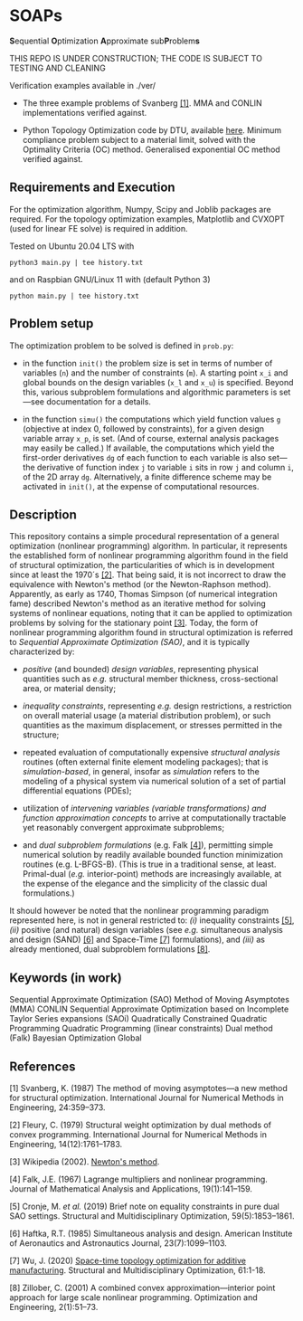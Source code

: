 # SOAPs
**S**equential **O**ptimization **A**pproximate sub**P**roblem**s**

THIS REPO IS UNDER CONSTRUCTION; THE CODE IS SUBJECT TO TESTING AND CLEANING

Verification examples available in ./ver/

- The three example problems of Svanberg [[1]](#9). MMA and CONLIN implementations verified against.

- Python Topology Optimization code by DTU, available [here](https://www.topopt.mek.dtu.dk/apps-and-software/topology-optimization-codes-written-in-python). Minimum compliance problem subject to a material limit, solved with the Optimality Criteria (OC) method. Generalised exponential OC method verified against.


## Requirements and Execution

For the optimization algorithm, Numpy, Scipy and Joblib packages are required. For the topology optimization examples, Matplotlib and CVXOPT (used for linear FE solve) is required in addition.

Tested on Ubuntu 20.04 LTS with

`python3 main.py | tee history.txt`

and on Raspbian GNU/Linux 11 with (default Python 3)

`python main.py | tee history.txt`

## Problem setup

The optimization problem to be solved is defined in `prob.py`:

- in the function `init()` the problem size is set in terms of number of variables (`n`) and the number of constraints (`m`). A starting point `x_i` and global bounds on the design variables (`x_l` and `x_u`) is specified. Beyond this, various subproblem formulations and algorithmic parameters is set&mdash;see documentation for a details.

- in the function `simu()` the computations which yield function values `g` (objective at index 0, followed by constraints), for a given design variable array `x_p`, is set. (And of course, external analysis packages may easily be called.) If available, the computations which yield the first-order derivatives `dg` of each function to each variable is also set&mdash;the derivative of function index `j` to variable `i` sits in row `j` and column `i`, of the 2D array `dg`. Alternatively, a finite difference scheme may be activated in `init()`, at the expense of computational resources.

## Description

This repository contains a simple procedural representation of a general optimization (nonlinear programming) algorithm. In particular, it represents the established form of nonlinear programming algorithm found in the field of structural optimization, the particularities of which is in development since at least the 1970´s [[2]](#1). That being said, it is not incorrect to draw the equivalence with Newton's method (or the Newton-Raphson method). Apparently, as early as 1740, Thomas Simpson (of numerical integration fame) described Newton's method as an iterative method for solving systems of nonlinear equations, noting that it can be applied to optimization problems by solving for the stationary point [[3]](#2). Today, the form of nonlinear programming algorithm found in structural optimization is referred to *Sequential Approximate Optimization (SAO)*, and it is typically characterized by:

- *positive* (and bounded) *design variables*, representing physical quantities such as *e.g.* structural member thickness, cross-sectional area, or material density;

- *inequality constraints*, representing *e.g.* design restrictions, a restriction on overall material usage (a material distribution problem), or such quantities as the maximum displacement, or stresses permitted in the structure;

- repeated evaluation of computationally expensive *structural analysis* routines (often external finite element modeling packages); that is *simulation-based*, in general, insofar as *simulation* refers to the modeling of a physical system via numerical solution of a set of partial differential equations (PDEs);

- utilization of *intervening variables (variable transformations) and function approximation concepts* to arrive at computationally tractable yet reasonably convergent approximate subproblems;

- and *dual subproblem formulations* (e.g. Falk [[4]](#3)), permitting simple numerical solution by readily available bounded function minimization routines (e.g. L-BFGS-B). (This is true in a traditional sense, at least. Primal-dual (*e.g.* interior-point) methods are increasingly available, at the expense of the elegance and the simplicity of the classic dual formulations.)

It should however be noted that the nonlinear programming paradigm represented here, is not in general restricted to: *(i)* inequality constraints [[5]](#4), *(ii)* positive (and natural) design variables (see *e.g.* simultaneous analysis and design (SAND) [[6]](#5) and Space-Time [[7]](#6) formulations), and *(iii)* as already mentioned, dual subproblem formulations [[8]](#7).

## Keywords (in work)

Sequential Approximate Optimization (SAO)
Method of Moving Asymptotes (MMA)
CONLIN
Sequential Approximate Optimization based on Incomplete Taylor Series expansions (SAOi)
Quadratically Constrained Quadratic Programming
Quadratic Programming (linear constraints)
Dual method (Falk)
Bayesian Optimization Global

## References
<a id="9">[1]</a>
Svanberg, K. (1987)
The method of moving asymptotes&mdash;a new method for structural optimization.
International Journal for Numerical Methods in Engineering, 24:359–373.

<a id="1">[2]</a>
Fleury, C. (1979)
Structural weight optimization by dual methods of convex programming.
International Journal for Numerical Methods in Engineering, 14(12):1761–1783.

<a id="2">[3]</a>
Wikipedia (2002).
[Newton's method](https://en.wikipedia.org/wiki/Newton%27s_method).

<a id="3">[4]</a>
Falk, J.E. (1967)
Lagrange multipliers and nonlinear programming.
Journal of Mathematical Analysis and Applications, 19(1):141–159.

<a id="4">[5]</a>
Cronje, M. *et al.* (2019)
Brief note on equality constraints in pure dual SAO settings.
Structural and Multidisciplinary Optimization, 59(5):1853–1861.

<a id="5">[6]</a>
Haftka, R.T. (1985) 
Simultaneous analysis and design. 
American Institute of Aeronautics and Astronautics Journal, 23(7):1099–1103.

<a id="6">[7]</a>
Wu, J. (2020) 
[Space-time topology optimization for additive manufacturing](https://doi.org/10.1007/s00158-019-02420-6). 
Structural and Multidisciplinary Optimization, 61:1-18.

<a id="7">[8]</a>
Zillober, C. (2001) 
A combined convex approximation&mdash;interior point approach for large scale
nonlinear programming. 
Optimization and Engineering, 2(1):51–73.
